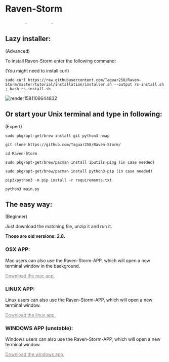 # Raven-Storm

<a style="color: white;" href="https://taguar258.github.io/Raven-Storm/tutorial/installation#the-easy-way">Beginner</a> - <a style="color: white;" href="https://taguar258.github.io/Raven-Storm/tutorial/installation#lazy-installer">Advanced</a> - <a style="color: white;" href="https://taguar258.github.io/Raven-Storm/tutorial/installation#or-start-your-unix-terminal-and-type-in-following">Expert</a>


## Lazy installer:
(Advanced)

To install Raven-Storm enter the following command:

(You might need to install curl)

```sudo curl https://raw.githubusercontent.com/Taguar258/Raven-Storm/master/tutorial/installation/installer.sh --output rs-install.sh ; bash rs-install.sh```



![render1581106644832](https://user-images.githubusercontent.com/36562445/74063147-2336e400-49f0-11ea-898c-ccdfa3481b29.gif)



## Or start your Unix terminal and type in following:
(Expert)

```sudo pkg/apt-get/brew install git python3 nmap```

```git clone https://github.com/Taguar258/Raven-Storm/```

```cd Raven-Storm```

```sudo pkg/apt-get/brew/pacman install iputils-ping (in case needed)```

```sudo pkg/apt-get/brew/pacman install python3-pip (in case needed)```

```pip3/python3 -m pip install -r requirements.txt```

```python3 main.py```

## The easy way:
(Beginner)

Just download the matching file, unzip it and run it.

**Those are old versions: 2.8.**

### OSX APP:
Mac users can also use the Raven-Storm-APP, which will open a new terminal window in the background.

<a style="color: grey" href="https://github.com/Taguar258/Raven-Storm/releases/download/2.8/Raven-Storm-APP-MAC.zip">Download the mac app.</a>

### LINUX APP:
Linux users can also use the Raven-Storm-APP, which will open a new terminal window.

<a style="color: grey" href="https://github.com/Taguar258/Raven-Storm/releases/download/2.8/Raven-Storm-APP-LINUX.zip">Download the linux app.</a>

### WINDOWS APP (unstable):
Windows users can also use the Raven-Storm-APP, which will open a new terminal window.

<a style="color: grey" href="https://github.com/Taguar258/Raven-Storm/releases/download/2.8/Raven-Storm-APP-WINDOWS-unstable.zip">Download the windows app.</a>
